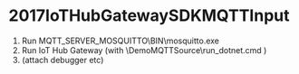 # 2017IoTHubGatewaySDKMQTTInput

1. Run MQTT_SERVER_MOSQUITTO\BIN\mosquitto.exe 
2. Run IoT Hub Gateway (with \DemoMQTTSource\run_dotnet.cmd )
3. (attach debugger etc)